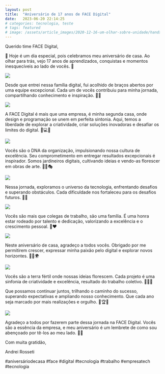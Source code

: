 ```yaml
---
layout: post
title:  "Aniversário de 17 anos de FACE Digital"
date:   2023-06-20 22:14:25
# categories: tecnologia, teste
# tags: featured
# image: /assets/article_images/2020-12-16-um-olhar-sobre-unidade/handshake-2009195_1920.png
---
```

Querido time FACE Digital,

🎉 Hoje é um dia especial, pois celebramos meu aniversário de casa. Ao olhar para trás, vejo 17 anos de aprendizados, conquistas e momentos inesquecíveis ao lado de vocês. 🎂

![](/assets/article_images/2023-06-20-17anos-face-digital/1.png)

Desde que entrei nessa família digital, fui acolhido de braços abertos por uma equipe excepcional. Cada um de vocês contribuiu para minha jornada, compartilhando conhecimento e inspiração. 🤝🌟

![](/assets/article_images/2023-06-20-17anos-face-digital/2.png)

A FACE Digital é mais que uma empresa, é minha segunda casa, onde design e programação se unem em perfeita sintonia. Aqui, temos a liberdade de explorar a criatividade, criar soluções inovadoras e desafiar os limites do digital. 🎨💻✨

![](/assets/article_images/2023-06-20-17anos-face-digital/3.png)

Vocês são o DNA da organização, impulsionando nossa cultura de excelência. Seu comprometimento em entregar resultados excepcionais é inspirador. Somos jardineiros digitais, cultivando ideias e vendo-as florescer em obras de arte. 🌱🌺🎭

![](/assets/article_images/2023-06-20-17anos-face-digital/4.png)

Nessa jornada, exploramos o universo da tecnologia, enfrentando desafios e superando obstáculos. Cada dificuldade nos fortaleceu para os desafios futuros. 🚀🌌

![](/assets/article_images/2023-06-20-17anos-face-digital/5.png)

Vocês são mais que colegas de trabalho, são uma família. É uma honra estar rodeado por talento e dedicação, valorizando a excelência e o crescimento pessoal. 🤗❤️

![](/assets/article_images/2023-06-20-17anos-face-digital/6.png)

Neste aniversário de casa, agradeço a todos vocês. Obrigado por me permitirem crescer, expressar minha paixão pelo digital e explorar novos horizontes. 🙏💡🌍

![](/assets/article_images/2023-06-20-17anos-face-digital/7.png)

Vocês são a terra fértil onde nossas ideias florescem. Cada projeto é uma sinfonia de criatividade e excelência, resultado do trabalho coletivo. 🌿🎶🌟

Que possamos continuar juntos, trilhando o caminho do sucesso, superando expectativas e ampliando nosso conhecimento. Que cada ano seja marcado por mais realizações e orgulho. 🚀🏆🌟

![](/assets/article_images/2023-06-20-17anos-face-digital/8.png)

Agradeço a todos por fazerem parte dessa jornada na FACE Digital. Vocês são a essência da empresa, e meu aniversário é um lembrete de como sou abençoado por tê-los ao meu lado. 🙌🎉

Com muita gratidão,

Andrei Rosseti

#aniversáriodecasa #face #digital #tecnologia #trabalho #empresatech #tecnologia